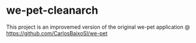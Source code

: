# we-pet-cleanarch

This project is an improvemed version of the original we-pet application @ https://github.com/CarlosBaixoSI/we-pet
